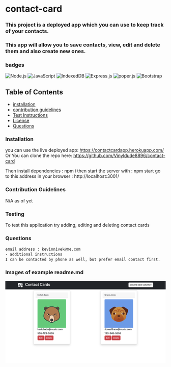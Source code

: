 # contact-card

### This project is a deployed app which you can use to keep track of your contacts.

### This app will allow you to save contacts, view, edit and delete them and also create new ones.

### badges
![Node.js](https://img.shields.io/badge/Nodejs-License-blue)
![JavaScript](https://img.shields.io/badge/JavaScript-License-yellowgreen)
![IndexedDB](https://img.shields.io/badge/IndexedDB-License-lightgrey)
![Express.js](https://img.shields.io/badge/Express.js-License-lightblue)
![poper.js](https://img.shields.io/badge/popper.js-License-yellowgreen)
![Bootstrap](https://img.shields.io/badge/Bootstrap-License-lightgrey)

## Table of Contents

- [installation](#installation)
- [contribution guidelines](#contribution)
- [Test Instructions](#testing)
- [License](#license)
- [Questions](#questions)

### Installation

you can use the live deployed app: https://contactcardapp.herokuapp.com/
Or
You can clone the repo here: https://github.com/Vinyldude8896/contact-card

Then install dependencies : npm i
then start the server with : npm start
go to this address in your browser : http://localhost:3001/


### Contribution Guidelines
N/A as of yet
### Testing
To test this application try adding, editing and deleting contact cards
### Questions
    email address : kevinnivek@me.com
    - additional instructions 
    I can be contacted by phone as well, but prefer email contact first.

### Images of example readme.md

<img src="./client/src/images/contact_cards_screenshot1.jpg" alt="Getting started">
